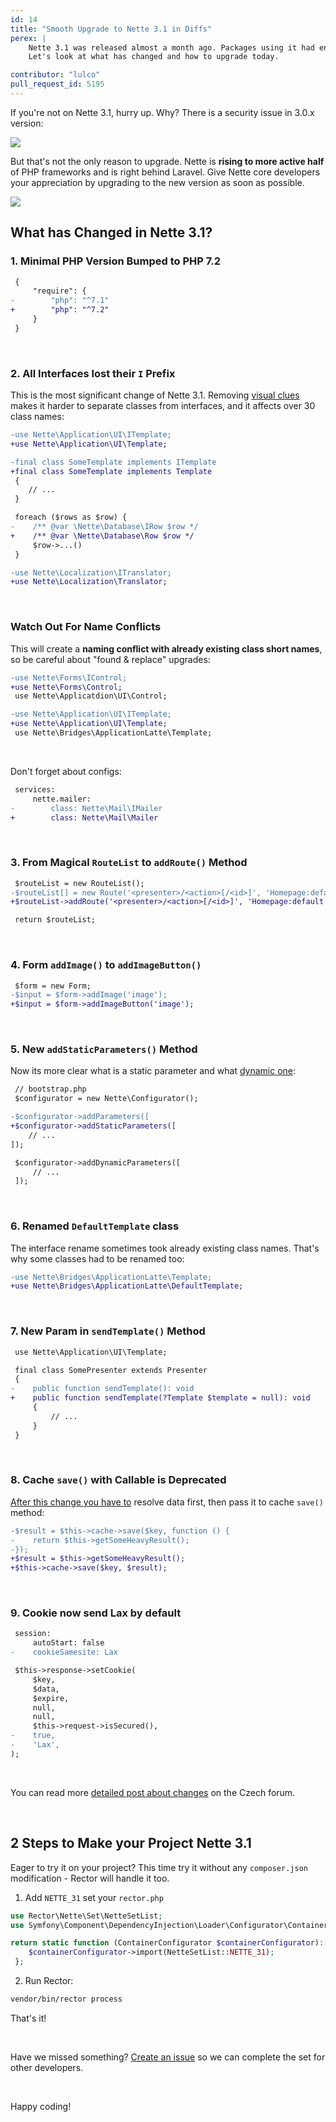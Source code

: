 ```yaml
---
id: 14
title: "Smooth Upgrade to Nette 3.1 in Diffs"
perex: |
    Nette 3.1 was released almost a month ago. Packages using it had enough time to give support to small BC breaks and now it's ready to run on your project.
    Let's look at what has changed and how to upgrade today.

contributor: "lulco"
pull_request_id: 5195
---
```


If you're not on Nette 3.1, hurry up. Why? There is a security issue in 3.0.x version:

<img src="/assets/images/blog/2021/nette_31_security.png" class="img-thumbnail mt-3 mb-3">

<br>

But that's not the only reason to upgrade. Nette is **rising to more active half** of PHP frameworks and is right behind Laravel. Give Nette core developers your appreciation by upgrading to the new version as soon as possible.

<a href="https://tomasvotruba.com/php-framework-trends">
<img src="/assets/images/blog/2021/nette_31_trends.png" class="img-thumbnail mt-3 mb-3">
</a>

<br>

## What has Changed in Nette 3.1?

### 1. Minimal PHP Version Bumped to PHP 7.2

```diff
 {
     "require": {
-        "php": "^7.1"
+        "php": "^7.2"
     }
 }
```

<br>

### 2. All Interfaces lost their `I` Prefix

This is the most significant change of Nette 3.1. Removing [visual clues](https://sensible.com/dont-make-me-think/) makes it harder to separate classes from interfaces, and it affects over 30 class names:

```diff
-use Nette\Application\UI\ITemplate;
+use Nette\Application\UI\Template;

-final class SomeTemplate implements ITemplate
+final class SomeTemplate implements Template
 {
    // ...
 }
```

```diff
 foreach ($rows as $row) {
-    /** @var \Nette\Database\IRow $row */
+    /** @var \Nette\Database\Row $row */
     $row->...()
 }
```

```diff
-use Nette\Localization\ITranslator;
+use Nette\Localization\Translator;
```

<br>

### Watch Out For Name Conflicts

This will create a **naming conflict with already existing class short names**, so be careful about "found & replace" upgrades:

```diff
-use Nette\Forms\IControl;
+use Nette\Forms\Control;
 use Nette\Applicatdion\UI\Control;
```

```diff
-use Nette\Application\UI\ITemplate;
+use Nette\Application\UI\Template;
 use Nette\Bridges\ApplicationLatte\Template;
```

<br>

Don't forget about configs:

```diff
 services:
     nette.mailer:
-        class: Nette\Mail\IMailer
+        class: Nette\Mail\Mailer
```

<br>

### 3. From Magical `RouteList`  to `addRoute()` Method

```diff
 $routeList = new RouteList();
-$routeList[] = new Route('<presenter>/<action>[/<id>]', 'Homepage:default');
+$routeList->addRoute('<presenter>/<action>[/<id>]', 'Homepage:default');

 return $routeList;
```

<br>

### 4. Form `addImage()` to `addImageButton()`

```diff
 $form = new Form;
-$input = $form->addImage('image');
+$input = $form->addImageButton('image');
```

<br>

### 5. New `addStaticParameters()` Method

Now its more clear what is a static parameter and what [dynamic one](https://doc.nette.org/en/3.0/bootstrap#toc-dynamic-parameters):

```diff
 // bootstrap.php
 $configurator = new Nette\Configurator();

-$configurator->addParameters([
+$configurator->addStaticParameters([
    // ...
]);

 $configurator->addDynamicParameters([
     // ...
 ]);
```

<br>

### 6. Renamed `DefaultTemplate` class

The ~~i~~nterface rename sometimes took already existing class names.
That's why some classes had to be renamed too:

```diff
-use Nette\Bridges\ApplicationLatte\Template;
+use Nette\Bridges\ApplicationLatte\DefaultTemplate;
```

<br>

### 7. New Param in `sendTemplate()` Method

```diff
 use Nette\Application\UI\Template;

 final class SomePresenter extends Presenter
 {
-    public function sendTemplate(): void
+    public function sendTemplate(?Template $template = null): void
     {
         // ...
     }
 }
```

<br>

### 8. Cache `save()` with Callable is Deprecated

[After this change you have to](https://github.com/nette/caching/commit/5ffe263752af5ccf3866a28305e7b2669ab4da82#diff-c3abbeb8a7d04b072c4f38e38e10d763123f5503f1719f852ec21e1602c4c4db) resolve data first, then pass it to cache `save()` method:

```diff
-$result = $this->cache->save($key, function () {
-    return $this->getSomeHeavyResult();
-});
+$result = $this->getSomeHeavyResult();
+$this->cache->save($key, $result);
```

<br>

### 9. Cookie now send Lax by default

```diff
 session:
     autoStart: false
-    cookieSamesite: Lax
```

```diff
 $this->response->setCookie(
     $key,
     $data,
     $expire,
     null,
     null,
     $this->request->isSecured(),
-    true,
-    'Lax',
);
```

<br>

You can read more [detailed post about changes](https://forum.nette.org/cs/34080-novinky-v-nette-3-1-je-venku) on the Czech forum.

<br>


## 2 Steps to Make your Project Nette 3.1

Eager to try it on your project? This time try it without any `composer.json` modification - Rector will handle it too.

1. Add `NETTE_31` set your `rector.php`

```php
use Rector\Nette\Set\NetteSetList;
use Symfony\Component\DependencyInjection\Loader\Configurator\ContainerConfigurator;

return static function (ContainerConfigurator $containerConfigurator): void {
    $containerConfigurator->import(NetteSetList::NETTE_31);
 };
```

2. Run Rector:

```bash
vendor/bin/rector process
```

That's it!

<br>

Have we missed something? [Create an issue](https://github.com/rectorphp/rector/issues/new?assignees=&labels=feature&template=2_Feature_request.md) so we can complete the set for other developers.

<br>

Happy coding!
